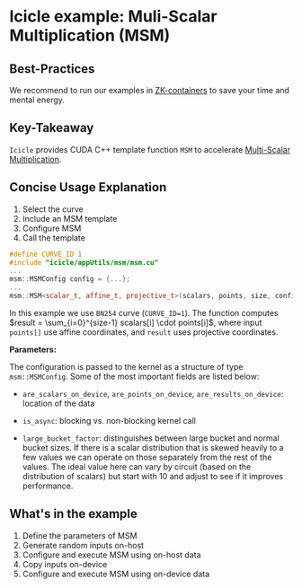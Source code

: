 # Icicle example: Muli-Scalar Multiplication (MSM)

## Best-Practices

We recommend to run our examples in [ZK-containers](../../ZK-containers.md) to save your time and mental energy.

## Key-Takeaway

`Icicle` provides CUDA C++ template function `MSM` to accelerate [Multi-Scalar Multiplication](https://github.com/ingonyama-zk/ingopedia/blob/master/src/msm.md).

## Concise Usage Explanation

1. Select the curve
2. Include an MSM template
3. Configure MSM
4. Call the template  

```c++
#define CURVE_ID 1
#include "icicle/appUtils/msm/msm.cu"
...
msm::MSMConfig config = {...};
...
msm::MSM<scalar_t, affine_t, projective_t>(scalars, points, size, config, &result);
```

In this example we use `BN254` curve (`CURVE_ID=1`). The function computes $result = \sum_{i=0}^{size-1} scalars[i] \cdot points[i]$, where input `points[]` use affine coordinates, and `result` uses projective coordinates.

**Parameters:**

The configuration is passed to the kernel as a structure of type `msm::MSMConfig`. Some of the most important fields are listed below:

- `are_scalars_on_device`, `are_points_on_device`, `are_results_on_device`: location of the data

- `is_async`: blocking vs. non-blocking kernel call

- `large_bucket_factor`:  distinguishes between large bucket and normal bucket sizes. If there is a scalar distribution that is skewed heavily to a few values we can operate on those separately from the rest of the values. The ideal value here can vary by circuit (based on the distribution of scalars) but start with 10 and adjust to see if it improves performance.

## What's in the example

1. Define the parameters of MSM
2. Generate random inputs on-host 
3. Configure and execute MSM using on-host data
4. Copy inputs on-device
5. Configure and execute MSM using on-device data

